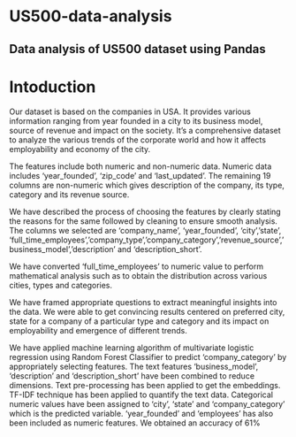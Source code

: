 # US500-data-analysis
## Data analysis of US500 dataset using Pandas

# Intoduction

Our dataset is based on the companies in USA. It provides various information ranging from year founded in a city to its business model, source of revenue and impact on the society. It’s a comprehensive dataset to analyze the various trends of the corporate world and how it affects employability and economy of the city.

The features include both numeric and non-numeric data. Numeric data includes ‘year_founded’, ‘zip_code’ and ‘last_updated’. The remaining 19 columns are non-numeric which gives description of the company, its type, category and its revenue source.

We have described the process of choosing the features by clearly stating the reasons for the same followed by cleaning to ensure smooth analysis. The columns we selected are ‘company_name’, ‘year_founded’, ‘city’,’state’, ‘full_time_employees’,’company_type’,’company_category’,’revenue_source’,’business_model’,’description’ and ‘description_short’.

We have converted ‘full_time_employees’ to numeric value to perform mathematical analysis such as to obtain the distribution across various cities, types and categories.

We have framed appropriate questions to extract meaningful insights into the data. We were able to get convincing results centered on preferred city, state for a company of a particular type and category and its impact on employability and emergence of different trends.

We have applied machine learning algorithm of multivariate logistic regression using Random Forest Classifier to predict ‘company_category’ by appropriately selecting features. The text features ‘business_model’, ‘description’ and ‘description_short’ have been combined to reduce dimensions. Text pre-processing has been applied to get the embeddings. TF-IDF technique has been applied to quantify the text data. Categorical numeric values have been assigned to ‘city’, ‘state’ and ‘company_category’ which is the predicted variable. ‘year_founded’ and ‘employees’ has also been included as numeric features. We obtained an accuracy of
61%

